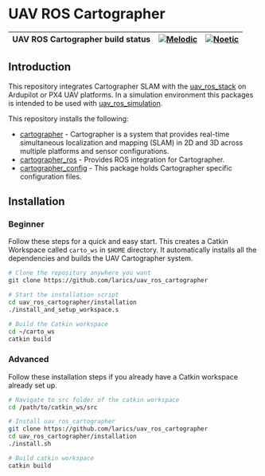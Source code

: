 # UAV ROS Cartographer

| UAV ROS Cartographer build status | [![Melodic](https://github.com/larics/uav_ros_cartographer/actions/workflows/melodic.yml/badge.svg)](https://github.com/larics/uav_ros_cartographer/actions/workflows/melodic.yml) | [![Noetic](https://github.com/larics/uav_ros_cartographer/actions/workflows/noetic.yml/badge.svg)](https://github.com/larics/uav_ros_cartographer/actions/workflows/noetic.yml)|
|-----------------------|---------------------------------------------------------------------------------------------------------------------------------|--------------------------------------------------------------------------------------------------------------------------------|

## Introduction

This repository integrates Cartographer SLAM with the [uav_ros_stack](https://github.com/larics/uav_ros_stack) on Ardupilot or PX4 UAV platforms. In a simulation environment this packages is intended to be used with [uav_ros_simulation](https://github.com/larics/uav_ros_simulation). 

This repository installs the following:
* [cartographer](https://github.com/larics/cartographer) - Cartographer is a system that provides real-time simultaneous localization and mapping (SLAM) in 2D and 3D across multiple platforms and sensor configurations.
* [cartographer_ros](https://github.com/larics/cartographer_ros) - Provides ROS integration for Cartographer.
* [cartographer_config](ros_packages/cartographer_config) - This package holds Cartographer specific configuration files.

## Installation

### Beginner

Follow these steps for a quick and easy start. This creates a Catkin Workspace called ```carto_ws``` in ```$HOME``` directory. 
It automatically installs all the dependencies and builds the UAV Cartographer system.

```bash
# Clone the repository anywhere you want
git clone https://github.com/larics/uav_ros_cartographer

# Start the installation script
cd uav_ros_cartographer/installation
./install_and_setup_workspace.s

# Build the Catkin workspace
cd ~/carto_ws
catkin build
```

### Advanced

Follow these installation steps if you already have a Catkin workspace already set up.

``` bash
# Navigate to src folder of the catkin workspace
cd /path/to/catkin_ws/src

# Install uav_ros_cartographer
git clone https://github.com/larics/uav_ros_cartographer
cd uav_ros_cartographer/installation
./install.sh

# Build catkin workspace
catkin build
```